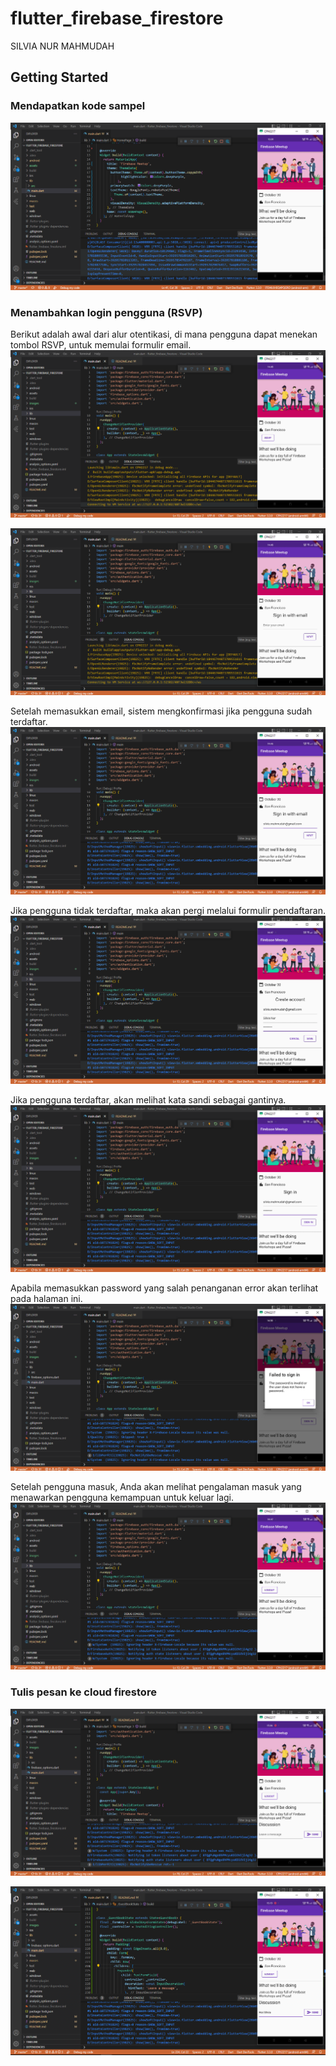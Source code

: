 # flutter_firebase_firestore

SILVIA NUR MAHMUDAH

## Getting Started

### Mendapatkan kode sampel
![Screenshot flutter_firebase_firestore](images/01.png)

### Menambahkan login pengguna (RSVP)
Berikut adalah awal dari alur otentikasi, di mana pengguna dapat menekan tombol RSVP, untuk memulai formulir email.
![Screenshot flutter_firebase_firestore](images/02.png)

![Screenshot flutter_firebase_firestore](images/03.png)

Setelah memasukkan email, sistem mengkonfirmasi jika pengguna sudah terdaftar.
![Screenshot flutter_firebase_firestore](images/04.png)

Jika pengguna tidak terdaftar, maka akan pergi melalui formulir pendaftaran.
![Screenshot flutter_firebase_firestore](images/05.png)

Jika pengguna terdaftar, akan melihat kata sandi sebagai gantinya.
![Screenshot flutter_firebase_firestore](images/06.png)

Apabila memasukkan password yang salah penanganan error akan terlihat pada halaman ini.
![Screenshot flutter_firebase_firestore](images/07.png)

Setelah pengguna masuk, Anda akan melihat pengalaman masuk yang menawarkan pengguna kemampuan untuk keluar lagi.
![Screenshot flutter_firebase_firestore](images/08.png)

### Tulis pesan ke cloud firestore
![Screenshot flutter_firebase_firestore](images/09.png)

![Screenshot flutter_firebase_firestore](images/10.png)

